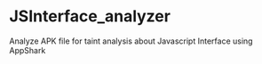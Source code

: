 # JSInterface_analyzer
Analyze APK file for taint analysis about Javascript Interface using AppShark
